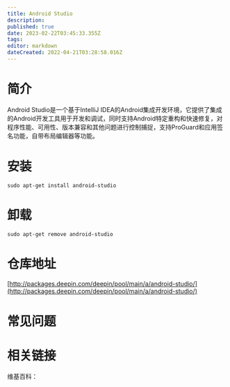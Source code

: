 ```yaml
---
title: Android Studio
description: 
published: true
date: 2023-02-22T03:45:33.355Z
tags: 
editor: markdown
dateCreated: 2022-04-21T03:28:58.016Z
---
```


# 简介

Android Studio是一个基于IntelliJ IDEA的Android集成开发环境，它提供了集成的Android开发工具用于开发和调试，同时支持Android特定重构和快速修复，对程序性能、可用性、版本兼容和其他问题进行控制捕捉，支持ProGuard和应用签名功能，自带布局编辑器等功能。

# 安装

`sudo apt-get install android-studio`

# 卸载

`sudo apt-get remove android-studio`

# 仓库地址

[http://packages.deepin.com/deepin/pool/main/a/android-studio/](http://packages.deepin.com/deepin/pool/main/a/android-studio/)

# 常见问题


# 相关链接

维基百科：